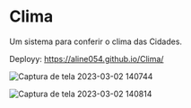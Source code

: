 # Clima
Um sistema para conferir o clima das Cidades.

Deployy: https://aline054.github.io/Clima/



![Captura de tela 2023-03-02 140744](https://user-images.githubusercontent.com/98822839/222512712-f2eb953d-80c6-4549-be48-d7258f580ed4.png)




![Captura de tela 2023-03-02 140814](https://user-images.githubusercontent.com/98822839/222512741-170685c2-9f21-4be9-98ea-75d6855cf18a.png)
